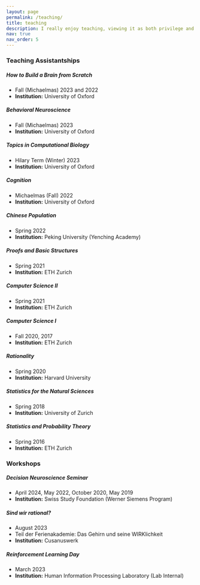 ```yaml
---
layout: page
permalink: /teaching/
title: teaching
description: I really enjoy teaching, viewing it as both privilege and responsibility of being an academic. I have been fortunate to be a teaching assistant in various formats at universities on three continents. I have received great evaluations from students and always strive to improve. In addition to being a teaching assistant, I have also organized and held educational workshops at a variety of different venues.
nav: true
nav_order: 5
---
```


### Teaching Assistantships

##### How to Build a Brain from Scratch
- Fall (Michaelmas) 2023 and 2022
- **Institution:** University of Oxford

##### Behavioral Neuroscience
- Fall (Michaelmas) 2023
- **Institution:** University of Oxford

##### Topics in Computational Biology
- Hilary Term (Winter) 2023
- **Institution:** University of Oxford

##### Cognition
- Michaelmas (Fall) 2022
- **Institution:** University of Oxford

##### Chinese Population
- Spring 2022
- **Institution:** Peking University (Yenching Academy)

##### Proofs and Basic Structures
- Spring 2021
- **Institution:** ETH Zurich

##### Computer Science II
- Spring 2021
- **Institution:** ETH Zurich

##### Computer Science I
- Fall 2020, 2017
- **Institution:** ETH Zurich

##### Rationality
- Spring 2020
- **Institution:** Harvard University

##### Statistics for the Natural Sciences
- Spring 2018
- **Institution:** University of Zurich

##### Statistics and Probability Theory
- Spring 2016
- **Institution:** ETH Zurich

### Workshops

##### Decision Neuroscience Seminar
- April 2024, May 2022, October 2020, May 2019
- **Institution:** Swiss Study Foundation (Werner Siemens Program)

##### Sind wir rational?
- August 2023
- Teil der Ferienakademie: Das Gehirn und seine WIRKlichkeit
- **Institution:** Cusanuswerk

##### Reinforcement Learning Day
- March 2023
- **Institution:** Human Information Processing Laboratory (Lab Internal)